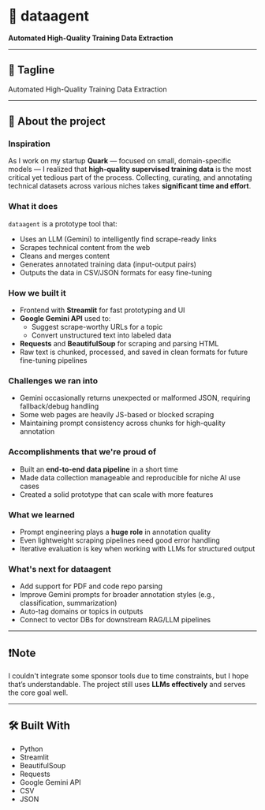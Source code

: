 # 📡 dataagent

**Automated High-Quality Training Data Extraction**

---

## 🚀 Tagline  
Automated High-Quality Training Data Extraction

---

## 🧠 About the project

### Inspiration  
As I work on my startup **Quark** — focused on small, domain-specific models — I realized that **high-quality supervised training data** is the most critical yet tedious part of the process. Collecting, curating, and annotating technical datasets across various niches takes **significant time and effort**.

### What it does  
`dataagent` is a prototype tool that:
- Uses an LLM (Gemini) to intelligently find scrape-ready links  
- Scrapes technical content from the web  
- Cleans and merges content  
- Generates annotated training data (input-output pairs)  
- Outputs the data in CSV/JSON formats for easy fine-tuning

### How we built it  
- Frontend with **Streamlit** for fast prototyping and UI  
- **Google Gemini API** used to:
  - Suggest scrape-worthy URLs for a topic  
  - Convert unstructured text into labeled data  
- **Requests** and **BeautifulSoup** for scraping and parsing HTML  
- Raw text is chunked, processed, and saved in clean formats for future fine-tuning pipelines

### Challenges we ran into  
- Gemini occasionally returns unexpected or malformed JSON, requiring fallback/debug handling  
- Some web pages are heavily JS-based or blocked scraping  
- Maintaining prompt consistency across chunks for high-quality annotation

### Accomplishments that we're proud of  
- Built an **end-to-end data pipeline** in a short time  
- Made data collection manageable and reproducible for niche AI use cases  
- Created a solid prototype that can scale with more features

### What we learned  
- Prompt engineering plays a **huge role** in annotation quality  
- Even lightweight scraping pipelines need good error handling  
- Iterative evaluation is key when working with LLMs for structured output

### What's next for dataagent  
- Add support for PDF and code repo parsing  
- Improve Gemini prompts for broader annotation styles (e.g., classification, summarization)  
- Auto-tag domains or topics in outputs  
- Connect to vector DBs for downstream RAG/LLM pipelines

---

## ❗Note  
I couldn't integrate some sponsor tools due to time constraints, but I hope that’s understandable. The project still uses **LLMs effectively** and serves the core goal well.

---

## 🛠️ Built With

- Python  
- Streamlit  
- BeautifulSoup  
- Requests  
- Google Gemini API  
- CSV  
- JSON
